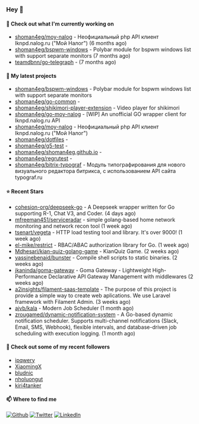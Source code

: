 ### Hey 👋

#### 👷 Check out what I'm currently working on

- [shoman4eg/moy-nalog](https://github.com/shoman4eg/moy-nalog) - Неофициальный php API клиент lknpd.nalog.ru (&#34;Мой Налог&#34;)  (6 months ago)
- [shoman4eg/bspwm-windows](https://github.com/shoman4eg/bspwm-windows) - Polybar module for bspwm windows list with support separate monitors (7 months ago)
- [teamdbnn/go-telegraph](https://github.com/teamdbnn/go-telegraph) -  (7 months ago)

#### 🌱 My latest projects

- [shoman4eg/bspwm-windows](https://github.com/shoman4eg/bspwm-windows) - Polybar module for bspwm windows list with support separate monitors
- [shoman4eg/go-common](https://github.com/shoman4eg/go-common) - 
- [shoman4eg/shikimori-player-extension](https://github.com/shoman4eg/shikimori-player-extension) - Video player for shikimori
- [shoman4eg/go-moy-nalog](https://github.com/shoman4eg/go-moy-nalog) - [WIP] An unofficial GO wrapper client for lknpd.nalog.ru API 
- [shoman4eg/moy-nalog](https://github.com/shoman4eg/moy-nalog) - Неофициальный php API клиент lknpd.nalog.ru (&#34;Мой Налог&#34;) 
- [shoman4eg/dotfiles](https://github.com/shoman4eg/dotfiles) - 
- [shoman4eg/g5-test](https://github.com/shoman4eg/g5-test) - 
- [shoman4eg/shoman4eg.github.io](https://github.com/shoman4eg/shoman4eg.github.io) - 
- [shoman4eg/regrutest](https://github.com/shoman4eg/regrutest) - 
- [shoman4eg/bitrix-typograf](https://github.com/shoman4eg/bitrix-typograf) - Модуль типографирования для нового визуального редактора битрикса, с использованием API сайта typograf.ru

#### ⭐ Recent Stars

- [cohesion-org/deepseek-go](https://github.com/cohesion-org/deepseek-go) - A Deepseek wrapper written for Go supporting R-1, Chat V3, and Coder. (4 days ago)
- [mfreeman451/serviceradar](https://github.com/mfreeman451/serviceradar) - simple golang-based home network monitoring and network recon tool (1 week ago)
- [tsenart/vegeta](https://github.com/tsenart/vegeta) - HTTP load testing tool and library. It&#39;s over 9000! (1 week ago)
- [el-mike/restrict](https://github.com/el-mike/restrict) - RBAC/ABAC authorization library for Go. (1 week ago)
- [Mdhesari/kian-quiz-golang-game](https://github.com/Mdhesari/kian-quiz-golang-game) - KianQuiz Game. (2 weeks ago)
- [yassinebenaid/bunster](https://github.com/yassinebenaid/bunster) - Compile shell scripts to static binaries. (2 weeks ago)
- [jkaninda/goma-gateway](https://github.com/jkaninda/goma-gateway) - Goma Gateway - Lightweight High-Performance Declarative API Gateway Management with middlewares (2 weeks ago)
- [a2insights/filament-saas-template](https://github.com/a2insights/filament-saas-template) - The purpose of this project is provide a simple way to create web aplications. We use Laravel framework with Filament Admin. (3 weeks ago)
- [ajvb/kala](https://github.com/ajvb/kala) - Modern Job Scheduler (1 month ago)
- [zrougamed/dynamic-notification-system](https://github.com/zrougamed/dynamic-notification-system) - A Go-based dynamic notification scheduler. Supports multi-channel notifications (Slack, Email, SMS, Webhook), flexible intervals, and database-driven job scheduling with execution logging. (1 month ago)

#### 👯 Check out some of my recent followers

- [ipqwery](https://github.com/ipqwery)
- [XiaomingX](https://github.com/XiaomingX)
- [bludnic](https://github.com/bludnic)
- [nholuongut](https://github.com/nholuongut)
- [kiri4tanker](https://github.com/kiri4tanker)


#### 📫 Where to find me
<p>
<a href="https://github.com/shoman4eg" target="_blank"><img alt="Github" src="https://img.shields.io/badge/GitHub-%2312100E.svg?&style=for-the-badge&logo=Github&logoColor=white" /></a>
<a href="https://twitter.com/shoman4eg" target="_blank"><img alt="Twitter" src="https://img.shields.io/badge/twitter-%231DA1F2.svg?&style=for-the-badge&logo=twitter&logoColor=white" /></a>
<a href="https://www.linkedin.com/in/artemdubinin/" target="_blank"><img alt="LinkedIn" src="https://img.shields.io/badge/linkedin-%230077B5.svg?&style=for-the-badge&logo=linkedin&logoColor=white" /></a>
</p>
